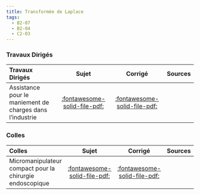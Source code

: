 ```yaml
---
title: Transformée de Laplace 
tags:
  - B2-07
  - B2-04
  - C2-03
---
```




### Travaux Dirigés 
 
| Travaux Dirigés | Sujet | Corrigé | Sources  | 
| :-------------- | :---: | :-----: | :------: | 
| Assistance pour le maniement de charges dans l’industrie | [:fontawesome-solid-file-pdf:](https://xpessoles-cpge.fr/pdf/Cy_01_Ch_02_03_TD_03_Exosquelette_Sujet.pdf) | [:fontawesome-solid-file-pdf:](https://xpessoles-cpge.fr/pdf/Cy_01_Ch_02_03_TD_03_Exosquelette_Corrige.pdf) | | Tête de découpe de tissus | [:fontawesome-solid-file-pdf:](https://xpessoles-cpge.fr/pdf/Cy_01_Ch_02_03_TD_04_Tissus_Sujet.pdf) | [:fontawesome-solid-file-pdf:](https://xpessoles-cpge.fr/pdf/Cy_01_Ch_02_03_TD_04_Tissus_Corrige.pdf) | | Micromanipulateur compact pour la chirurgie endoscopique | [:fontawesome-solid-file-pdf:](https://xpessoles-cpge.fr/pdf/Cy_01_Ch_02_Colle_01_MC2E_Ordre2_Sujet.pdf) | [:fontawesome-solid-file-pdf:](https://xpessoles-cpge.fr/pdf/Cy_01_Ch_02_Colle_01_MC2E_Ordre2_Corrige.pdf) | | Tour en fosse utilisé pour le reprofilage des roues ferroviaires | [:fontawesome-solid-file-pdf:](https://xpessoles-cpge.fr/pdf/Cy_01_Ch_02_Colle_03_PorteOutil_Sujet.pdf) | [:fontawesome-solid-file-pdf:](https://xpessoles-cpge.fr/pdf/Cy_01_Ch_02_Colle_03_PorteOutil_Corrige.pdf) | | Gyropode à usage professionnel HUBLEX | [:fontawesome-solid-file-pdf:](https://xpessoles-cpge.fr/pdf/Cy_01_Ch_02_Colle_04_Hublex_Sujet.pdf) | [:fontawesome-regular-file-pdf:](https://xpessoles-cpge.fr/pdf/Cy_01_Ch_02_Colle_04_Hublex_Corrige.pdf) | [:material-github:](https://github.com/xpessoles/PSI_Cy_01_ModelisationSystemes/tree/main/Ch_02_RevisionsSLCI/Cy_01_Ch_02_Colle_04_Hublex) | 

### Colles 
 
| Colles | Sujet | Corrigé | Sources  | 
| :-------------- | :---: | :-----: | :------: | 
| Micromanipulateur compact pour la chirurgie endoscopique | [:fontawesome-solid-file-pdf:](https://xpessoles-cpge.fr/pdf/Cy_01_Ch_02_Colle_01_MC2E_Ordre2_Sujet.pdf) | [:fontawesome-solid-file-pdf:](https://xpessoles-cpge.fr/pdf/Cy_01_Ch_02_Colle_01_MC2E_Ordre2_Corrige.pdf) | | Tour en fosse utilisé pour le reprofilage des roues ferroviaires | [:fontawesome-solid-file-pdf:](https://xpessoles-cpge.fr/pdf/Cy_01_Ch_02_Colle_03_PorteOutil_Sujet.pdf) | [:fontawesome-solid-file-pdf:](https://xpessoles-cpge.fr/pdf/Cy_01_Ch_02_Colle_03_PorteOutil_Corrige.pdf) | | Gyropode à usage professionnel HUBLEX | [:fontawesome-solid-file-pdf:](https://xpessoles-cpge.fr/pdf/Cy_01_Ch_02_Colle_04_Hublex_Sujet.pdf) | [:fontawesome-regular-file-pdf:](https://xpessoles-cpge.fr/pdf/Cy_01_Ch_02_Colle_04_Hublex_Corrige.pdf) | [:material-github:](https://github.com/xpessoles/PSI_Cy_01_ModelisationSystemes/tree/main/Ch_02_RevisionsSLCI/Cy_01_Ch_02_Colle_04_Hublex) | 


